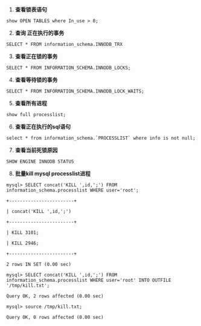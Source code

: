 1. **查看锁表语句** 

```mysql
show OPEN TABLES where In_use > 0;
```

2. **查询 正在执行的事务**

```mysql
SELECT * FROM information_schema.INNODB_TRX
```

3. **查看正在锁的事务**

```mysql
SELECT * FROM INFORMATION_SCHEMA.INNODB_LOCKS; 
```

4. **查看等待锁的事务**

```mysql
SELECT * FROM INFORMATION_SCHEMA.INNODB_LOCK_WAITS;
```

5. **查看所有进程**

```mysql
show full processlist;
```

6. **查看正在执行的sql语句**

```mysql
select * from information_schema.`PROCESSLIST` where info is not null;
```

7. **查看当前死锁原因**

```mysql
SHOW ENGINE INNODB STATUS
```

8. **批量kill mysql processlist进程**

```mysql
mysql> SELECT concat('KILL ',id,';') FROM information_schema.processlist WHERE user='root';

+------------------------+

| concat('KILL ',id,';')

+------------------------+

| KILL 3101;       

| KILL 2946;      

+------------------------+

2 rows IN SET (0.00 sec)

mysql> SELECT concat('KILL ',id,';') FROM information_schema.processlist WHERE user='root' INTO OUTFILE '/tmp/kill.txt';

Query OK, 2 rows affected (0.00 sec)

mysql> source /tmp/kill.txt;

Query OK, 0 rows affected (0.00 sec)
```

